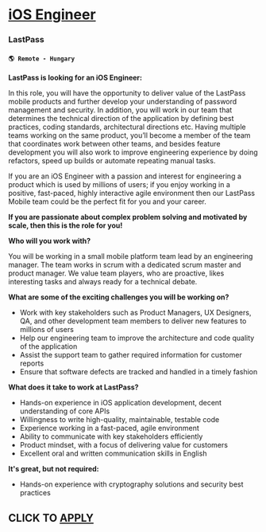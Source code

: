 # [ iOS Engineer](https://www.remotewlb.com/apply/ios-engineer-118028)  
### LastPass  
#### `🌎 Remote - Hungary`  

**LastPass is looking for an iOS Engineer:**

In this role, you will have the opportunity to deliver value of the LastPass mobile products and further develop your understanding of password management and security. In addition, you will work in our team that determines the technical direction of the application by defining best practices, coding standards, architectural directions etc. Having multiple teams working on the same product, you’ll become a member of the team that coordinates work between other teams, and besides feature development you will also work to improve engineering experience by doing refactors, speed up builds or automate repeating manual tasks.

If you are an iOS Engineer with a passion and interest for engineering a product which is used by millions of users; if you enjoy working in a positive, fast-paced, highly interactive agile environment then our LastPass Mobile team could be the perfect fit for you and your career.

**If you are passionate about complex problem solving and motivated by scale, then this is the role for you!**

**Who will you work with?**

You will be working in a small mobile platform team lead by an engineering manager. The team works in scrum with a dedicated scrum master and product manager. We value team players, who are proactive, likes interesting tasks and always ready for a technical debate.

**What are some of the exciting challenges you will be working on?**

  * Work with key stakeholders such as Product Managers, UX Designers, QA, and other development team members to deliver new features to millions of users
  * Help our engineering team to improve the architecture and code quality of the application
  * Assist the support team to gather required information for customer reports
  * Ensure that software defects are tracked and handled in a timely fashion

**What does it take to work at LastPass?**

  * Hands-on experience in iOS application development, decent understanding of core APIs
  * Willingness to write high-quality, maintainable, testable code
  * Experience working in a fast-paced, agile environment
  * Ability to communicate with key stakeholders efficiently
  * Product mindset, with a focus of delivering value for customers
  * Excellent oral and written communication skills in English

**It's great, but not required:**

  * Hands-on experience with cryptography solutions and security best practices

  
## CLICK TO [APPLY](https://www.remotewlb.com/apply/ios-engineer-118028)

